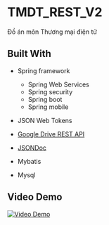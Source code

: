 # TMDT_REST_V2
Đồ án môn Thương mại điện tử
## Built With
* Spring framework
  * Spring Web Services
  * Spring security
  * Spring boot
  * Spring mobile
 
* JSON Web Tokens
* [Google Drive REST API](https://developers.google.com/drive/v3/web/about-sdk)
* [JSONDoc](http://jsondoc.org/)
* Mybatis
* Mysql
## Video Demo
   [![Video Demo](https://img.youtube.com/vi/K38Qf32BeYs/0.jpg)](https://www.youtube.com/watch?v=K38Qf32BeYs&feature=youtu.be)
